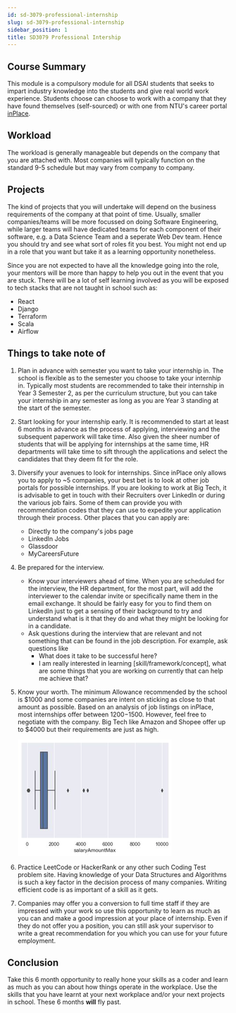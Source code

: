 ```yaml
---
id: sd-3079-professional-internship
slug: sd-3079-professional-internship
sidebar_position: 1
title: SD3079 Professional Intership
---
```


## Course Summary

This module is a compulsory module for all DSAI students that seeks to impart industry knowledge into the students and give real world work experience. Students choose can choose to work with a company that they have found themselves (self-sourced) or with one from NTU's career portal [inPlace](https://inplace.ntu.edu.sg).

## Workload

The workload is generally manageable but depends on the company that you are attached with. Most companies will typically function on the standard 9-5 schedule but may vary from company to company.

## Projects

The kind of projects that you will undertake will depend on the business requirements of the company at that point of time. Usually, smaller companies/teams will be more focussed on doing Software Engineering, while larger teams will have dedicated teams for each component of their software, e.g. a Data Science Team and a seperate Web Dev team. Hence you should try and see what sort of roles fit you best. You might not end up in a role that you want but take it as a learning opportunity nonetheless.

Since you are not expected to have all the knowledge going into the role, your mentors will be more than happy to help you out in the event that you are stuck. There will be a lot of self learning involved as you will be exposed to tech stacks that are not taught in school such as:

<!-- Seniors, please add in some more tech stacks that you have used -->

- React
- Django
- Terraform
- Scala
- Airflow

## Things to take note of

1. Plan in advance with semester you want to take your internship in. The school is flexible as to the semester you choose to take your internhip in. Typically most students are recommended to take their internship in Year 3 Semester 2, as per the curriculum structure, but you can take your internship in any semester as long as you are Year 3 standing at the start of the semester.

2. Start looking for your internship early. It is recommended to start at least 6 months in advance as the process of applying, interviewing and the subsequent paperwork will take time. Also given the sheer number of students that will be applying for internships at the same time, HR departments will take time to sift through the applications and select the candidates that they deem fit for the role.

3. Diversify your avenues to look for internships. Since inPlace only allows you to apply to ~5 companies, your best bet is to look at other job portals for possible internships. If you are looking to work at Big Tech, it is advisable to get in touch with their Recruiters over LinkedIn or during the various job fairs. Some of them can provide you with recommendation codes that they can use to expedite your application through their process. Other places that you can apply are:

   - Directly to the company's jobs page
   - LinkedIn Jobs
   - Glassdoor
   - MyCareersFuture

4. Be prepared for the interview.

   - Know your interviewers ahead of time. When you are scheduled for the interview, the HR department, for the most part, will add the interviewer to the calendar invite or specifically name them in the email exchange. It should be fairly easy for you to find them on LinkedIn just to get a sensing of their background to try and understand what is it that they do and what they might be looking for in a candidate.
   - Ask questions during the interview that are relevant and not something that can be found in the job description. For example, ask questions like
     - What does it take to be successful here?
     - I am really interested in learning [skill/framework/concept], what are some things that you are working on currently that can help me achieve that?

5. Know your worth. The minimum Allowance recommended by the school is $1000 and some companies are intent on sticking as close to that amount as possible. Based on an analysis of job listings on inPlace, most internships offer between $1200-$1500. However, feel free to negotiate with the company. Big Tech like Amazon and Shopee offer up to $4000 but their requirements are just as high.

   ![analysis of job listings on inPlace](./../../../static/img/docs/module-review/y3s2/professional-internship/Job%20Listing%20Analysis.jpeg)

6. Practice LeetCode or HackerRank or any other such Coding Test problem site. Having knowledge of your Data Structures and Algorithms is such a key factor in the decision process of many companies. Writing efficient code is as important of a skill as it gets.

7. Companies may offer you a conversion to full time staff if they are impressed with your work so use this opportunity to learn as much as you can and make a good impression at your place of internship. Even if they do not offer you a position, you can still ask your supervisor to write a great recommendation for you which you can use for your future employment.

## Conclusion

Take this 6 month opportunity to really hone your skills as a coder and learn as much as you can about how things operate in the workplace. Use the skills that you have learnt at your next workplace and/or your next projects in school. These 6 months **will** fly past.
